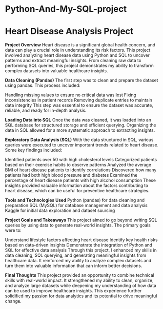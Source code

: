 # Python-And-My-SQL-project


# Heart Disease Analysis Project
**Project Overview**
Heart disease is a significant global health concern, and data can play a crucial role in understanding its risk factors. This project involved analyzing heart disease data using Python and SQL to uncover patterns and extract meaningful insights. From cleaning raw data to performing SQL queries, this project demonstrates my ability to transform complex datasets into valuable healthcare insights.

**Data Cleaning (Pandas)**
The first step was to clean and prepare the dataset using pandas. This process included:

Handling missing values to ensure no critical data was lost
Fixing inconsistencies in patient records
Removing duplicate entries to maintain data integrity
This step was essential to ensure the dataset was accurate, reliable, and ready for in-depth analysis.

**Loading Data into SQL**
Once the data was cleaned, it was loaded into an SQL database for structured storage and efficient querying. Organizing the data in SQL allowed for a more systematic approach to extracting insights.

**Exploratory Data Analysis (SQL)**
With the data structured in SQL, various queries were executed to uncover important trends related to heart disease. Some key findings included:

Identified patients over 50 with high cholesterol levels
Categorized patients based on their exercise habits to observe patterns
Analyzed the average BMI of heart disease patients to identify correlations
Discovered how many patients had both high blood pressure and diabetes
Examined the percentage of heart disease patients with high alcohol consumption
These insights provided valuable information about the factors contributing to heart disease, which can be useful for preventive healthcare strategies.

**Tools and Technologies Used**
Python (pandas) for data cleaning and preparation
SQL (MySQL) for database management and data analysis
Kaggle for initial data exploration and dataset sourcing

**Project Goals and Takeaways**
This project aimed to go beyond writing SQL queries by using data to generate real-world insights. The primary goals were to:

Understand lifestyle factors affecting heart disease
Identify key health risks based on data-driven insights
Demonstrate the integration of Python and SQL for effective data analysis
Through this project, I enhanced my skills in data cleaning, SQL querying, and generating meaningful insights from healthcare data. It reinforced my ability to analyze complex datasets and turn them into valuable information that can inform better decisions.

**Final Thoughts**
This project provided an opportunity to combine technical skills with real-world impact. It strengthened my ability to clean, organize, and analyze large datasets while deepening my understanding of how data can be used to improve healthcare insights. This experience further solidified my passion for data analytics and its potential to drive meaningful change.
